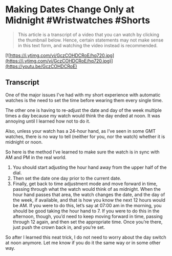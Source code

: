 # Making Dates Change Only at Midnight #Wristwatches #Shorts

> This article is a transcript of a video that you can watch by clicking the thumbnail below. Hence, certain statements may not make sense in this text form, and watching the video instead is recommended.

[![https://i.ytimg.com/vi/GczCOHDCRoE/hq720.jpg](https://i.ytimg.com/vi/GczCOHDCRoE/hq720.jpg)](https://youtu.be/GczCOHDCRoE)

## Transcript

One of the major issues I’ve had with my short experience with automatic watches is the need to set the time before wearing them every single time.

The other one is having to re-adjust the date and day of the week multiple times a day because my watch would think the day ended at noon. It was annoying until I learned how not to do it.

Also, unless your watch has a 24-hour hand, as I’ve seen in some GMT watches, there is no way to tell (neither for you, nor the watch) whether it is midnight or noon.

So here is the method I’ve learned to make sure the watch is in sync with AM and PM in the real world.

1. You should start adjusting the hour hand away from the upper half of the dial.
2. Then set the date one day prior to the current date.
3. Finally, get back to time adjustment mode and move forward in time, passing through what the watch would think of as midnight. When the hour hand passes that area, the watch changes the date, and the day of the week, if available, and that is how you know the next 12 hours would be AM. If you were to do this, let’s say at 07:00 am in the morning, you should be good taking the hour hand to 7. If you were to do this in the afternoon, though, you’d need to keep moving forward in time, passing through 12 again, and then set the appropriate time. Once you’re there, just push the crown back in, and you’re set.

So after I learned this neat trick, I do not need to worry about the day switch at noon anymore. Let me know if you do it the same way or in some other way.
